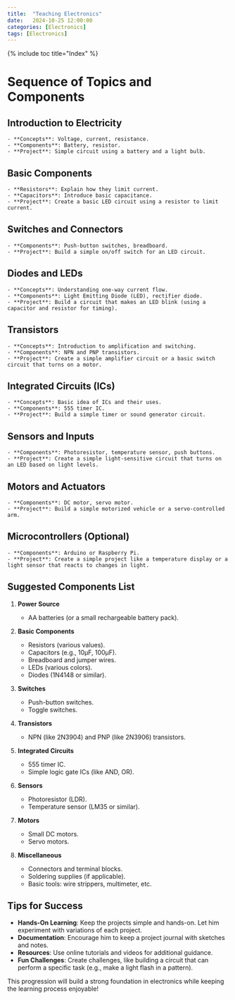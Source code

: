 ```yaml
---
title:  "Teaching Electronics"
date:   2024-10-25 12:00:00
categories: [Electronics] 
tags: [Electronics]
---
```

{% include toc title="Index" %}

# Sequence of Topics and Components

## **Introduction to Electricity**
    - **Concepts**: Voltage, current, resistance.
    - **Components**: Battery, resistor.
    - **Project**: Simple circuit using a battery and a light bulb.

## **Basic Components**
    - **Resistors**: Explain how they limit current.
    - **Capacitors**: Introduce basic capacitance.
    - **Project**: Create a basic LED circuit using a resistor to limit current.

## **Switches and Connectors**
    - **Components**: Push-button switches, breadboard.
    - **Project**: Build a simple on/off switch for an LED circuit.

## **Diodes and LEDs**
    - **Concepts**: Understanding one-way current flow.
    - **Components**: Light Emitting Diode (LED), rectifier diode.
    - **Project**: Build a circuit that makes an LED blink (using a capacitor and resistor for timing).



## **Transistors**
    - **Concepts**: Introduction to amplification and switching.
    - **Components**: NPN and PNP transistors.
    - **Project**: Create a simple amplifier circuit or a basic switch circuit that turns on a motor.


## **Integrated Circuits (ICs)**
    - **Concepts**: Basic idea of ICs and their uses.
    - **Components**: 555 timer IC.
    - **Project**: Build a simple timer or sound generator circuit.

## **Sensors and Inputs**
    - **Components**: Photoresistor, temperature sensor, push buttons.
    - **Project**: Create a simple light-sensitive circuit that turns on an LED based on light levels.

## **Motors and Actuators**
    - **Components**: DC motor, servo motor.
    - **Project**: Build a simple motorized vehicle or a servo-controlled arm.

## **Microcontrollers (Optional)**
    - **Components**: Arduino or Raspberry Pi.
    - **Project**: Create a simple project like a temperature display or a light sensor that reacts to changes in light.

## Suggested Components List

1. **Power Source**
    - AA batteries (or a small rechargeable battery pack).

2. **Basic Components**
    - Resistors (various values).
    - Capacitors (e.g., 10µF, 100µF).
    - Breadboard and jumper wires.
    - LEDs (various colors).
    - Diodes (1N4148 or similar).

3. **Switches**
    - Push-button switches.
    - Toggle switches.

4. **Transistors**
    - NPN (like 2N3904) and PNP (like 2N3906) transistors.

5. **Integrated Circuits**
    - 555 timer IC.
    - Simple logic gate ICs (like AND, OR).

6. **Sensors**
    - Photoresistor (LDR).
    - Temperature sensor (LM35 or similar).

7. **Motors**
    - Small DC motors.
    - Servo motors.

8. **Miscellaneous**
    - Connectors and terminal blocks.
    - Soldering supplies (if applicable).
    - Basic tools: wire strippers, multimeter, etc.

## Tips for Success
- **Hands-On Learning**: Keep the projects simple and hands-on. Let him experiment with variations of each project.
- **Documentation**: Encourage him to keep a project journal with sketches and notes.
- **Resources**: Use online tutorials and videos for additional guidance.
- **Fun Challenges**: Create challenges, like building a circuit that can perform a specific task (e.g., make a light flash in a pattern).

This progression will build a strong foundation in electronics while keeping the learning process enjoyable!
